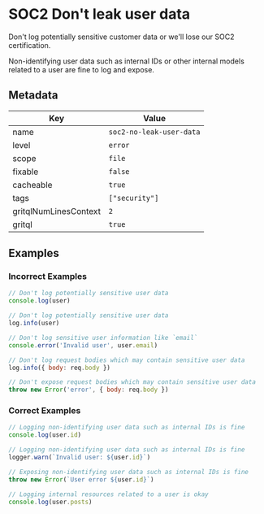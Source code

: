 # SOC2 Don't leak user data

Don't log potentially sensitive customer data or we'll lose our SOC2 certification.

Non-identifying user data such as internal IDs or other internal models related to a user are fine to log and expose.

## Metadata

| Key                   | Value                    |
| --------------------- | ------------------------ |
| name                  | `soc2-no-leak-user-data` |
| level                 | `error`                  |
| scope                 | `file`                   |
| fixable               | `false`                  |
| cacheable             | `true`                   |
| tags                  | `["security"]`           |
| gritqlNumLinesContext | `2`                      |
| gritql                | `true`                   |

## Examples

### Incorrect Examples

```js
// Don't log potentially sensitive user data
console.log(user)
```

```js
// Don't log potentially sensitive user data
log.info(user)
```

```js
// Don't log sensitive user information like `email`
console.error('Invalid user', user.email)
```

```js
// Don't log request bodies which may contain sensitive user data
log.info({ body: req.body })
```

```js
// Don't expose request bodies which may contain sensitive user data
throw new Error('error', { body: req.body })
```

### Correct Examples

```js
// Logging non-identifying user data such as internal IDs is fine
console.log(user.id)
```

```js
// Logging non-identifying user data such as internal IDs is fine
logger.warn(`Invalid user: ${user.id}`)
```

```ts
// Exposing non-identifying user data such as internal IDs is fine
throw new Error(`User error ${user.id}`)
```

```js
// Logging internal resources related to a user is okay
console.log(user.posts)
```
